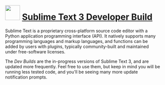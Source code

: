 ﻿# <img src="https://avatars1.githubusercontent.com/u/684879" width="48" height="48"/> [Sublime Text 3 Developer Build](https://www.sublimetext.com/3dev)

Sublime Text is a proprietary cross-platform source code editor with a Python application programming interface (API). It natively supports many programming languages and markup languages, and functions can be added by users with plugins, typically community-built and maintained under free-software licenses.

The _Dev Builds_ are the in-progress versions of Sublime Text 3, and are updated more frequently. Feel free to use them, but keep in mind you will be running less tested code, and you'll be seeing many more update notification prompts.
